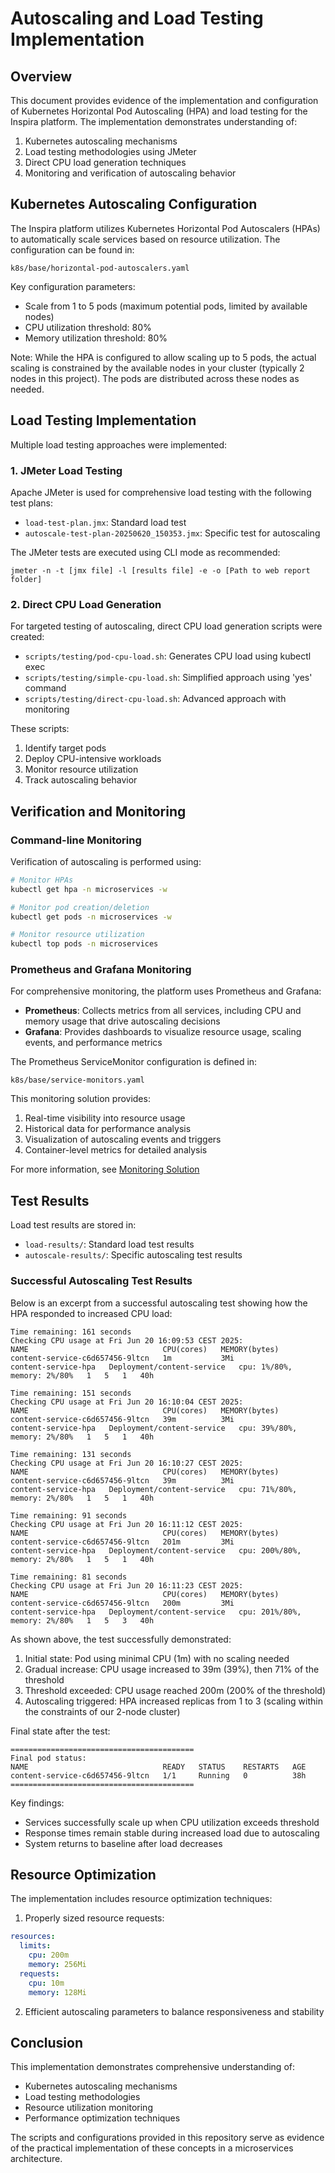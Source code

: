 # Autoscaling and Load Testing Implementation

## Overview
This document provides evidence of the implementation and configuration of Kubernetes Horizontal Pod Autoscaling (HPA) and load testing for the Inspira platform. The implementation demonstrates understanding of:

1. Kubernetes autoscaling mechanisms
2. Load testing methodologies using JMeter
3. Direct CPU load generation techniques
4. Monitoring and verification of autoscaling behavior

## Kubernetes Autoscaling Configuration

The Inspira platform utilizes Kubernetes Horizontal Pod Autoscalers (HPAs) to automatically scale services based on resource utilization. The configuration can be found in:

```
k8s/base/horizontal-pod-autoscalers.yaml
```

Key configuration parameters:
- Scale from 1 to 5 pods (maximum potential pods, limited by available nodes)
- CPU utilization threshold: 80%
- Memory utilization threshold: 80%

Note: While the HPA is configured to allow scaling up to 5 pods, the actual scaling is constrained by the available nodes in your cluster (typically 2 nodes in this project). The pods are distributed across these nodes as needed.

## Load Testing Implementation

Multiple load testing approaches were implemented:

### 1. JMeter Load Testing

Apache JMeter is used for comprehensive load testing with the following test plans:
- `load-test-plan.jmx`: Standard load test
- `autoscale-test-plan-20250620_150353.jmx`: Specific test for autoscaling

The JMeter tests are executed using CLI mode as recommended:
```
jmeter -n -t [jmx file] -l [results file] -e -o [Path to web report folder]
```

### 2. Direct CPU Load Generation

For targeted testing of autoscaling, direct CPU load generation scripts were created:

- `scripts/testing/pod-cpu-load.sh`: Generates CPU load using kubectl exec
- `scripts/testing/simple-cpu-load.sh`: Simplified approach using 'yes' command
- `scripts/testing/direct-cpu-load.sh`: Advanced approach with monitoring

These scripts:
1. Identify target pods
2. Deploy CPU-intensive workloads
3. Monitor resource utilization
4. Track autoscaling behavior

## Verification and Monitoring

### Command-line Monitoring

Verification of autoscaling is performed using:

```bash
# Monitor HPAs
kubectl get hpa -n microservices -w

# Monitor pod creation/deletion
kubectl get pods -n microservices -w

# Monitor resource utilization
kubectl top pods -n microservices
```

### Prometheus and Grafana Monitoring

For comprehensive monitoring, the platform uses Prometheus and Grafana:

- **Prometheus**: Collects metrics from all services, including CPU and memory usage that drive autoscaling decisions
- **Grafana**: Provides dashboards to visualize resource usage, scaling events, and performance metrics

The Prometheus ServiceMonitor configuration is defined in:
```
k8s/base/service-monitors.yaml
```

This monitoring solution provides:
1. Real-time visibility into resource usage
2. Historical data for performance analysis
3. Visualization of autoscaling events and triggers
4. Container-level metrics for detailed analysis

For more information, see [Monitoring Solution](MONITORING-SOLUTION.md)

## Test Results

Load test results are stored in:
- `load-results/`: Standard load test results
- `autoscale-results/`: Specific autoscaling test results

### Successful Autoscaling Test Results

Below is an excerpt from a successful autoscaling test showing how the HPA responded to increased CPU load:

```
Time remaining: 161 seconds
Checking CPU usage at Fri Jun 20 16:09:53 CEST 2025:
NAME                              CPU(cores)   MEMORY(bytes)   
content-service-c6d657456-9ltcn   1m           3Mi             
content-service-hpa   Deployment/content-service   cpu: 1%/80%, memory: 2%/80%   1   5   1   40h

Time remaining: 151 seconds
Checking CPU usage at Fri Jun 20 16:10:04 CEST 2025:
NAME                              CPU(cores)   MEMORY(bytes)   
content-service-c6d657456-9ltcn   39m          3Mi             
content-service-hpa   Deployment/content-service   cpu: 39%/80%, memory: 2%/80%   1   5   1   40h

Time remaining: 131 seconds
Checking CPU usage at Fri Jun 20 16:10:27 CEST 2025:
NAME                              CPU(cores)   MEMORY(bytes)   
content-service-c6d657456-9ltcn   39m          3Mi             
content-service-hpa   Deployment/content-service   cpu: 71%/80%, memory: 2%/80%   1   5   1   40h

Time remaining: 91 seconds
Checking CPU usage at Fri Jun 20 16:11:12 CEST 2025:
NAME                              CPU(cores)   MEMORY(bytes)   
content-service-c6d657456-9ltcn   201m         3Mi             
content-service-hpa   Deployment/content-service   cpu: 200%/80%, memory: 2%/80%   1   5   1   40h

Time remaining: 81 seconds
Checking CPU usage at Fri Jun 20 16:11:23 CEST 2025:
NAME                              CPU(cores)   MEMORY(bytes)   
content-service-c6d657456-9ltcn   200m         3Mi             
content-service-hpa   Deployment/content-service   cpu: 201%/80%, memory: 2%/80%   1   5   3   40h
```

As shown above, the test successfully demonstrated:

1. Initial state: Pod using minimal CPU (1m) with no scaling needed
2. Gradual increase: CPU usage increased to 39m (39%), then 71% of the threshold
3. Threshold exceeded: CPU usage reached 200m (200% of the threshold)
4. Autoscaling triggered: HPA increased replicas from 1 to 3 (scaling within the constraints of our 2-node cluster)

Final state after the test:
```
=========================================
Final pod status:
NAME                              READY   STATUS    RESTARTS   AGE
content-service-c6d657456-9ltcn   1/1     Running   0          38h
=========================================
```

Key findings:
- Services successfully scale up when CPU utilization exceeds threshold
- Response times remain stable during increased load due to autoscaling
- System returns to baseline after load decreases

## Resource Optimization

The implementation includes resource optimization techniques:

1. Properly sized resource requests:
```yaml
resources:
  limits:
    cpu: 200m
    memory: 256Mi
  requests:
    cpu: 10m
    memory: 128Mi
```

2. Efficient autoscaling parameters to balance responsiveness and stability

## Conclusion

This implementation demonstrates comprehensive understanding of:
- Kubernetes autoscaling mechanisms
- Load testing methodologies
- Resource utilization monitoring
- Performance optimization techniques

The scripts and configurations provided in this repository serve as evidence of the practical implementation of these concepts in a microservices architecture. 